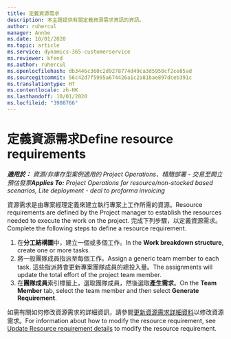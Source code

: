 ```yaml
---
title: 定義資源需求
description: 本主題提供有關定義資源需求資訊的資訊。
author: ruhercul
manager: Annbe
ms.date: 10/01/2020
ms.topic: article
ms.service: dynamics-365-customerservice
ms.reviewer: kfend
ms.author: ruhercul
ms.openlocfilehash: db3446c360c2d9278774d49ca3d5950cf2ce85ad
ms.sourcegitcommit: 56c42d7f5995a674426a1c2a81bae897dceb391c
ms.translationtype: HT
ms.contentlocale: zh-HK
ms.lasthandoff: 10/01/2020
ms.locfileid: "3908766"
---
```

# <a name="define-resource-requirements"></a><span data-ttu-id="e14df-103">定義資源需求</span><span class="sxs-lookup"><span data-stu-id="e14df-103">Define resource requirements</span></span>

<span data-ttu-id="e14df-104">_**適用於：** 資源/非庫存型案例適用的 Project Operations、精簡部署 - 交易至開立預估發票_</span><span class="sxs-lookup"><span data-stu-id="e14df-104">_**Applies To:** Project Operations for resource/non-stocked based scenarios, Lite deployment - deal to proforma invoicing_</span></span>

<span data-ttu-id="e14df-105">資源需求是由專案經理定義來建立執行專案上工作所需的資源。</span><span class="sxs-lookup"><span data-stu-id="e14df-105">Resource requirements are defined by the Project manager to establish the resources needed to execute the work on the project.</span></span> <span data-ttu-id="e14df-106">完成下列步驟，以定義資源需求。</span><span class="sxs-lookup"><span data-stu-id="e14df-106">Complete the following steps to define a resource requirement.</span></span>

1.  <span data-ttu-id="e14df-107">在**分工結構圖**中，建立一個或多個工作。</span><span class="sxs-lookup"><span data-stu-id="e14df-107">In the **Work breakdown structure**, create one or more tasks.</span></span>
2.  <span data-ttu-id="e14df-108">將一般團隊成員指派至每個工作。</span><span class="sxs-lookup"><span data-stu-id="e14df-108">Assign a generic team member to each task.</span></span> <span data-ttu-id="e14df-109">這些指派將會更新專案團隊成員的總投入量。</span><span class="sxs-lookup"><span data-stu-id="e14df-109">The assignments will update the total effort of the project team member.</span></span>
3.  <span data-ttu-id="e14df-110">在**團隊成員**索引標籤上，選取團隊成員，然後選取**產生需求**。</span><span class="sxs-lookup"><span data-stu-id="e14df-110">On the **Team Member** tab, select the team member and then select **Generate Requirement**.</span></span>

<span data-ttu-id="e14df-111">如需有關如何修改資源需求的詳細資訊，請參閱[更新資源需求詳細資料](define-resource-requirements.md)以修改資源需求。</span><span class="sxs-lookup"><span data-stu-id="e14df-111">For information about how to modify the resource requirement, see [Update Resource requirement details](define-resource-requirements.md) to modify the resource requirement.</span></span>